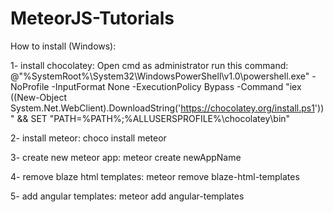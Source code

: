 # MeteorJS-Tutorials

How to install (Windows):

1- install chocolatey:
  Open cmd as administrator
  run this command: @"%SystemRoot%\System32\WindowsPowerShell\v1.0\powershell.exe" -NoProfile -InputFormat None -ExecutionPolicy Bypass -Command "iex ((New-Object System.Net.WebClient).DownloadString('https://chocolatey.org/install.ps1'))" && SET "PATH=%PATH%;%ALLUSERSPROFILE%\chocolatey\bin"
  
2- install meteor:
  choco install meteor
  
3- create new meteor app:
  meteor create newAppName
  
4- remove blaze html templates:
  meteor remove blaze-html-templates

5- add angular templates:
  meteor add angular-templates
